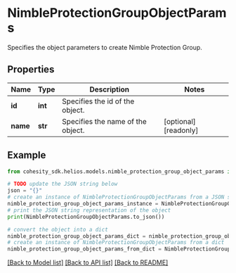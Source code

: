 # NimbleProtectionGroupObjectParams

Specifies the object parameters to create Nimble Protection Group.

## Properties

Name | Type | Description | Notes
------------ | ------------- | ------------- | -------------
**id** | **int** | Specifies the id of the object. | 
**name** | **str** | Specifies the name of the object. | [optional] [readonly] 

## Example

```python
from cohesity_sdk.helios.models.nimble_protection_group_object_params import NimbleProtectionGroupObjectParams

# TODO update the JSON string below
json = "{}"
# create an instance of NimbleProtectionGroupObjectParams from a JSON string
nimble_protection_group_object_params_instance = NimbleProtectionGroupObjectParams.from_json(json)
# print the JSON string representation of the object
print(NimbleProtectionGroupObjectParams.to_json())

# convert the object into a dict
nimble_protection_group_object_params_dict = nimble_protection_group_object_params_instance.to_dict()
# create an instance of NimbleProtectionGroupObjectParams from a dict
nimble_protection_group_object_params_from_dict = NimbleProtectionGroupObjectParams.from_dict(nimble_protection_group_object_params_dict)
```
[[Back to Model list]](../README.md#documentation-for-models) [[Back to API list]](../README.md#documentation-for-api-endpoints) [[Back to README]](../README.md)


